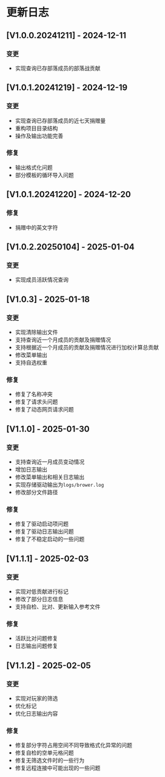 # 更新日志
## [V1.0.0.20241211] - 2024-12-11
### 变更
* 实现查询已存部落成员的部落战贡献
## [V1.0.1.20241219] - 2024-12-19
### 变更
* 实现查询已存部落成员的近七天捐赠量
* 重构项目目录结构
* 操作及输出功能完善
### 修复
* 输出格式化问题
* 部分模板的循环导入问题
## [V1.0.1.20241220] - 2024-12-20
### 修复
* 捐赠中的英文字符
## [V1.0.2.20250104] - 2025-01-04
### 变更 
* 实现成员活跃情况查询
## [V1.0.3] - 2025-01-18
### 变更
* 实现清除输出文件
* 支持查询近一个月成员的贡献及捐赠情况
* 支持根据近一个月成员的贡献及捐赠情况进行加权计算总贡献
* 修改菜单输出
* 支持自选权重
### 修复 
* 修复了名称冲突
* 修复了请求头问题
* 修复了动态网页请求问题
## [V1.1.0] - 2025-01-30
### 变更
* 支持查询近一月成员变动情况
* 增加日志输出
* 修改菜单输出和相关日志输出
* 实现存储驱动输出为`logs/brower.log`
* 修改部分文件路径
### 修复
* 修复了驱动启动项问题
* 修复了驱动日志输出问题
* 修复了不稳定启动的一些问题
## [V1.1.1] - 2025-02-03
### 变更
* 实现对低贡献进行标记
* 修改了部分日志信息
* 支持自检、比对、更新输入参考文件
### 修复
* 活跃比对问题修复
* 日志输出问题修复
## [V1.1.2] - 2025-02-05
### 变更
* 实现对玩家的筛选
* 优化标记
* 优化日志输出内容
### 修复
* 修复部分字符占用空间不同导致格式化异常的问题
* 修复自检的空单元格问题
* 修复无筛选文件时的一些行为
* 修复远程连接中可能出现的一些问题